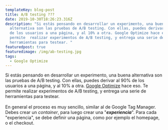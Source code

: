 ```yaml
---
templateKey: blog-post
title: A/B testing ???
date: 2019-10-30T18:26:23.316Z
description: "Si estás pensando en desarrollar un experimento, una buena
  alternativa son las pruebas de A/B testing. Con ellas, puedes derivar al 90%
  de los usuarios a una página, y al 10% a otra. Google Optimize hace eso. Te
  permite  realizar experimentos de A/B testing, y entrega una serie de
  herramientas para testear. "
featuredpost: true
featuredimage: /img/ab-testing.jpg
tags:
  - Google Optimize
---
```

Si estás pensando en desarrollar un experimento, una buena alternativa son las pruebas de A/B testing. Con ellas, puedes derivar al 90% de los usuarios a una página, y al 10% a otra. [Google Optimize](https://optimize.google.com) hace eso. Te permite  realizar experimentos de A/B testing, y entrega una serie de herramientas para testear. \
\
En general el proceso es muy sencillo, similar al de Google Tag Manager. Debes crear un *container*, para luego crear una "***experiencia***". Para cada "experiencia", se debe definir una página, como por ejemplo el homepage, o el checkout.